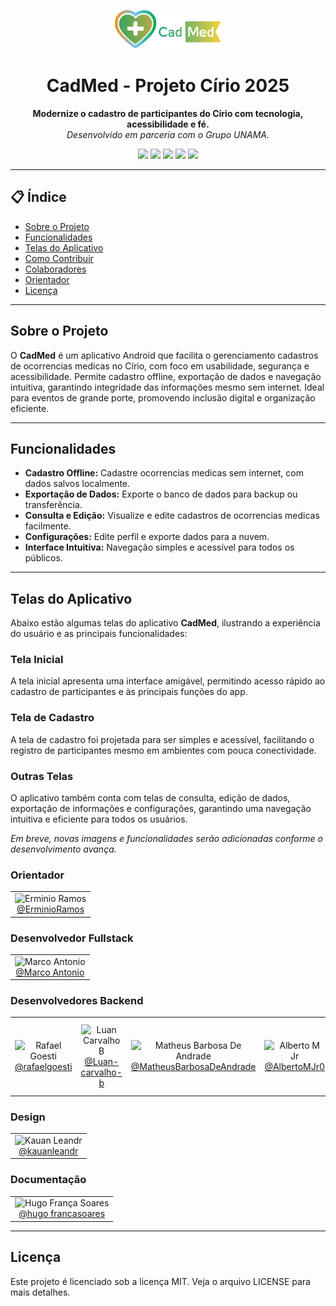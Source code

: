 <p align="center">
  <img src="/images/logo.png" width="170" alt="CadMed">
</p>

<h1 align="center">CadMed - Projeto Círio 2025</h1>

<p align="center">
  <b>Modernize o cadastro de participantes do Círio com tecnologia, acessibilidade e fé.</b><br>
  <i>Desenvolvido em parceria com o Grupo UNAMA.</i>
</p>

<p align="center">
  <img src="https://img.shields.io/badge/flutter-%2302569B.svg?style=for-the-badge&logo=flutter&logoColor=white"/>
  <img src="https://img.shields.io/badge/dart-%230175C2.svg?style=for-the-badge&logo=dart&logoColor=white"/>
  <img src="https://img.shields.io/badge/node.js-339933?style=for-the-badge&logo=nodedotjs&logoColor=white"/>
  <img src="https://img.shields.io/badge/nestjs-E0234E?style=for-the-badge&logo=nestjs&logoColor=white"/>
  <img src="https://img.shields.io/badge/hive-FFC107?style=for-the-badge&logoColor=black"/>
</p>

---

## 📋 Índice

- [Sobre o Projeto](#sobre-o-projeto)
- [Funcionalidades](#funcionalidades)
- [Telas do Aplicativo](#telas-do-aplicativo)
- [Como Contribuir](#como-contribuir)
- [Colaboradores](#colaboradores-universitários)
- [Orientador](#orientador)
- [Licença](#licença)

---

## Sobre o Projeto

O **CadMed** é um aplicativo Android que facilita o gerenciamento cadastros de ocorrencias medicas no Círio, com foco em usabilidade, segurança e acessibilidade. Permite cadastro offline, exportação de dados e navegação intuitiva, garantindo integridade das informações mesmo sem internet. Ideal para eventos de grande porte, promovendo inclusão digital e organização eficiente.

---

## Funcionalidades

- **Cadastro Offline:** Cadastre ocorrencias medicas sem internet, com dados salvos localmente.
- **Exportação de Dados:** Exporte o banco de dados para backup ou transferência.
- **Consulta e Edição:** Visualize e edite cadastros de ocorrencias medicas facilmente.
- **Configurações:** Edite perfil e exporte dados para a nuvem.
- **Interface Intuitiva:** Navegação simples e acessível para todos os públicos.

---

## Telas do Aplicativo

Abaixo estão algumas telas do aplicativo **CadMed**, ilustrando a experiência do usuário e as principais funcionalidades:

### Tela Inicial
A tela inicial apresenta uma interface amigável, permitindo acesso rápido ao cadastro de participantes e às principais funções do app.

<!-- ![Tela Inicial](/images/screens.png) -->

### Tela de Cadastro
A tela de cadastro foi projetada para ser simples e acessível, facilitando o registro de participantes mesmo em ambientes com pouca conectividade.


### Outras Telas
O aplicativo também conta com telas de consulta, edição de dados, exportação de informações e configurações, garantindo uma navegação intuitiva e eficiente para todos os usuários.

*Em breve, novas imagens e funcionalidades serão adicionadas conforme o desenvolvimento avança.*
<!-- ![Tela de Cadastro](/images/screens2.png) -->



### Orientador
<table>
  <tr>
    <td align="center">
      <img src="https://github.com/ErminioRamos.png?size=100" width="100" alt="Erminio Ramos"><br>
      <a href="https://github.com/ErminioRamos">@ErminioRamos</a>
    </td>
  </tr>
</table>

### Desenvolvedor Fullstack
<table>
  <tr>
    <td align="center">
      <img src="https://github.com/marco0antonio0.png?size=100" width="100" alt="Marco Antonio"><br>
      <a href="https://github.com/marco0antonio0">@Marco Antonio</a>
    </td>
  </tr>
</table>

### Desenvolvedores Backend
<table>
  <tr>
    <td align="center">
      <img src="https://github.com/rafaelgoesti.png?size=100" width="100" height="100" alt="Rafael Goesti"><br>
      <a href="https://github.com/rafaelgoesti">@rafaelgoesti</a>
    </td>
    <td align="center">
      <img src="https://github.com/Luan-carvalho-b.png?size=100" width="100" height="100" alt="Luan Carvalho B"><br>
      <a href="https://github.com/Luan-carvalho-b">@Luan-carvalho-b</a>
    </td>
        <td align="center">
      <img src="https://github.com/MatheusBarbosaDeAndrade.png?size=100" width="100" height="100" alt="Matheus Barbosa De Andrade"><br>
      <a href="https://github.com/MatheusBarbosaDeAndrade">@MatheusBarbosaDeAndrade</a>
    </td>
    <td align="center">
      <img src="https://github.com/AlbertoMJr0.png?size=100" width="100" height="100" alt="Alberto M Jr"><br>
      <a href="https://github.com/AlbertoMJr0">@AlbertoMJr0</a>
    </td>
    <td align="center">
      <img src="https://avatars.githubusercontent.com/u/0?v=4" width="100" height="100" alt="IGOR ALEXSANDRO BARBOSA DA COSTA"><br>
      <a href="https://github.com/igoralexsandrocosta">@igor alexsandro costa</a>
    </td>
  </tr>
  </tr>
</table>

### Design
<table>
  <tr>
    <td align="center">
      <img src="https://github.com/kauanleandr.png?size=100" width="100" height="100" alt="Kauan Leandr"><br>
      <a href="https://github.com/kauanleandr">@kauanleandr</a>
    </td>
  </tr>
</table>

### Documentação
<table>
  <tr>
    <td align="center">
      <img src="https://avatars.githubusercontent.com/u/0?v=4" width="100" height="100" alt="Hugo França Soares"><br>
      <a href="https://github.com/hugofrancasoares">@hugo francasoares</a>
    </td>
  </tr>
</table>

---

## Licença

Este projeto é licenciado sob a licença MIT. Veja o arquivo LICENSE para mais detalhes.